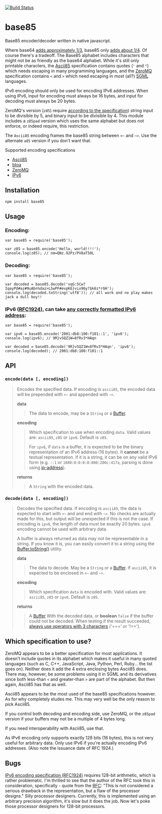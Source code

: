 [![Build Status](https://travis-ci.org/noseglid/base85.png?branch=master)](https://travis-ci.org/noseglid/base85)

# base85

Base85 encoder/decoder written in native javascript.

Where base64 [adds approximately 1/3][Base64], base85 only [adds about
1/4][Base85]. Of course there's a tradeoff. The Base85 alphabet includes
characters that might not be as friendly as the base64 alphabet.  While it's
still only printable characters, the [Ascii85][Base85] specification contains
quotes (`'` and `"`) which needs escaping in many programming languages, and
the [ZeroMQ][Base85ZeroMQ] specification contains `<` and `>` which need
escaping in most (all?) [SGML][SGML] languages.

IPv6 encoding should only be used for encoding IPv6 addresses. When using IPv6,
input for encoding must always be 16 bytes, and input for decoding must always be 20 bytes.

ZeroMQ's version (`z85`) require [according to the specification][Base85ZeroMQ])
string input to be divisible by 5, and binary input to be divisible by 4.
This module includes a `z85pad` version which uses the same alphabet but
does not enforce, or indeed require, this restriction.

The `Ascii85` encoding frames the base85 string between `<~` and `~>`.
Use the alternate `a85` version if you don't want that.

Supported encoding specifications

  * [Ascii85][Base85]
  * [btoa][Base85]
  * [ZeroMQ][Base85ZeroMQ]
  * [IPv6][Base85IPv6]

## Installation

    npm install base85


## Usage

### Encoding:

    var base85 = require('base85');

    var z85 = base85.encode('Hello, world!!!!');
    console.log(z85); // nm=QNz.92Pz/PV8aT50L

### Decoding:

    var base85 = require('base85');

    var decoded = base85.decode('vqG:5Cw?IqayPd#az#9uAbn%daz>L5wPF#evpK6}vix96y?$k6z*rGH');
    console.log(decoded.toString('utf8')); // all work and no play makes jack a dull boy!!

### IPv6 ([RFC1924][Base85IPv6]), can take [any correctly formatted IPv6 address](http://en.wikipedia.org/wiki/IPv6):

    var base85 = require('base85');

    var ipv6 = base85.encode('2001:db8:100:f101::1', 'ipv6');
    console.log(ipv6); // 9R}vSQZ1W=8fRv3*HAqn

    var decoded = base85.decode('9R}vSQZ1W=8fRv3*HAqn', 'ipv6');
    console.log(decoded); // 2001:db8:100:f101::1

## API

### `encode(data [, encoding])`

> Encodes the specified data. If encoding is `ascii85`, the encoded data will be prepended
> with `<~` and appended with  `~>`.
>
> **data**
>> The data to encode, may be a `String` or a [Buffer][NodeBuffer].
>
> **encoding**
>> Which specification to use when encoding `data`. Valid values are:
>> `ascii85`, `z85` or `ipv6`. Default is `z85`.
>>
>> For `ipv6`, if `data` is a buffer, it is expected to be the binary representation
>> of an IPv6 address (16 bytes). It **cannot** be a textual representation. If it is a string,
>> it can be on any valid IPv6 form (e.g. `::1` or `1080:0:0:0:8:800:200c:417a`,
>> parsing is done using [ip-address][IPAddress]).
>
> **returns**
>> A `String` with the encoded data.

### `decode(data [, encoding])`

> Decodes the specified data. If encoding is `ascii85`, the data is expected
> to start with `<~` and and end with `~>`. No checks are actually made for
> this, but output will be unexpected if this is not the case. If encoding is
> `ipv6`, the length of data must be exactly 20 bytes. `ipv6` encoding cannot
> be used with arbitrary data.
>
> A buffer is always returned as data may not be representable in a string.
> If you know it is, you can easily convert it to a string using the
> [Buffer.toString()][NodeBufferToString] utility.
>
> **data**
>> The data to decode. May be a `String` or a [Buffer][NodeBuffer].
>> If `ascii85`, it is expected to be enclosed in `<~` and `~>`.
>
> **encoding**
>> Which specification `data` is encoded with. Valid values are:
>> `ascii85`, `z85` or `ipv6`. Default is `z85`.
>
> **returns**
>> A [Buffer][NodeBuffer] With the decoded data, or **boolean** `false`
>> if the buffer could not be decoded. When testing if the result succeeded,
>> [always use operators with 3 characters][JSCompare] ('===' or '!==').
>

## Which specification to use?

ZeroMQ appears to be a better specification for most applications. It doesn't
include quotes in its alphabet which makes it useful in many quoted languages
(such as C, C++, JavaScript, Java, Python, Perl, Ruby... the list goes on).
Neither does it add the 4 extra enclosing bytes Ascii85 does.  There may,
however, be some problems using it in SGML and its derivatives since
both less-than `<` and greater-than `>` are part of the alphabet. But
then again, Ascii85 has that as well.

Ascii85 appears to be the most used of the base85 specifications however. As for why
completely eludes me. This may very well be the only reason to pick Ascii85.

If you control both decoding and encoding side, use ZeroMQ, or the `z85pad` version
if your buffers may not be a multiple of 4 bytes long.

If you need interoperability with Ascii85, use that.

As IPv6 encoding only supports exactly 128 bits (16 bytes), this is not very useful for
arbitrary data. Only use IPv6 if you're actually encoding IPv6 addresses.
(Also note the issuance date of RFC 1924.)

## Bugs

[IPv6 encoding specification (RFC1924)][Base85IPv6] requires 128-bit arithmetic,
which is rather problematic. I'm thrilled to see that the author of the RFC took this
in consideration, specifically - quote from the [RFC][Base85IPv6]: "This is not
considered a serious drawback in the representation, but a flaw of the processor designs."
Silly processor designers. Currently, this is implemented using an arbitrary precision algorithm,
it's slow but it does the job. Now let's poke those processor designers for 128-bit processors.

[Base64]: http://en.wikipedia.org/wiki/Base64
[Base85]: http://en.wikipedia.org/wiki/Ascii85
[NodeBuffer]: http://nodejs.org/api/buffer.html
[NodeBufferToString]: http://nodejs.org/api/buffer.html#buffer_buf_tostring_encoding_start_end
[Base85ZeroMQ]: http://rfc.zeromq.org/spec:32
[Base85IPv6]: http://tools.ietf.org/html/rfc1924
[JSCompare]: http://stackoverflow.com/questions/359494/does-it-matter-which-equals-operator-vs-i-use-in-javascript-comparisons
[SGML]: https://en.wikipedia.org/wiki/Standard_Generalized_Markup_Language
[IPAddress]: https://www.npmjs.com/package/ip-address

